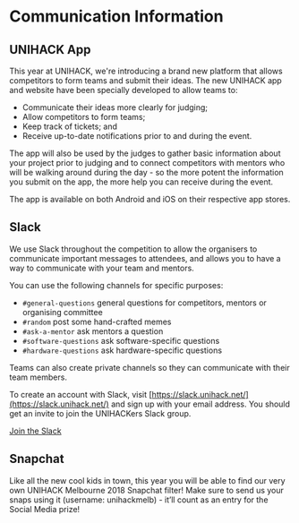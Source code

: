 # Communication Information

## UNIHACK App

This year at UNIHACK, we're introducing a brand new platform that allows competitors to form teams and submit their ideas. The new UNIHACK app and website have been specially developed to allow teams to:

- Communicate their ideas more clearly for judging;
- Allow competitors to form teams;
- Keep track of tickets; and
- Receive up-to-date notifications prior to and during the event.

The app will also be used by the judges to gather basic information about your project prior to judging and to connect competitors with mentors who will be walking around during the day - so the more potent the information you submit on the app, the more help you can receive during the event.

The app is available on both Android and iOS on their respective app stores.

## Slack

We use Slack throughout the competition to allow the organisers to communicate
important messages to attendees, and allows you to have a way to communicate with
your team and mentors.

You can use the following channels for specific purposes:

- `#general-questions` general questions for competitors, mentors or organising
  committee
- `#random` post some hand-crafted memes
- `#ask-a-mentor` ask mentors a question
- `#software-questions` ask software-specific questions
- `#hardware-questions` ask hardware-specific questions

Teams can also create private channels so they can communicate with their team
members.

To create an account with Slack, visit [https://slack.unihack.net/](https://slack.unihack.net/)
and sign up with your email address. You should get an invite to join the
UNIHACKers Slack group.

<a href="https://slack.unihack.net/" class="btn btn-primary btn-lg btn-block">Join the Slack</a>

## Snapchat

Like all the new cool kids in town, this year you will be able to find our very own UNIHACK Melbourne 2018 Snapchat filter! Make sure to send us your snaps using it (username: unihackmelb) - it’ll count as an entry for the Social Media prize!
